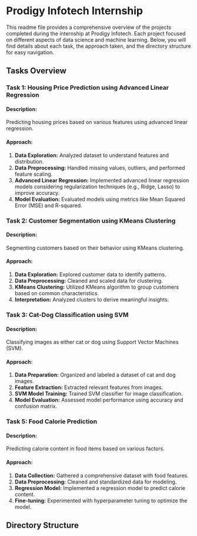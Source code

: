 # Prodigy Infotech Internship 


This readme file provides a comprehensive overview of the projects completed during the internship at Prodigy Infotech. Each project focused on different aspects of data science and machine learning. Below, you will find details about each task, the approach taken, and the directory structure for easy navigation.

## Tasks Overview

### Task 1: Housing Price Prediction using Advanced Linear Regression

#### Description:
Predicting housing prices based on various features using advanced linear regression.

#### Approach:
1. **Data Exploration:** Analyzed dataset to understand features and distribution.
2. **Data Preprocessing:** Handled missing values, outliers, and performed feature scaling.
3. **Advanced Linear Regression:** Implemented advanced linear regression models considering regularization techniques (e.g., Ridge, Lasso) to improve accuracy.
4. **Model Evaluation:** Evaluated models using metrics like Mean Squared Error (MSE) and R-squared.

### Task 2: Customer Segmentation using KMeans Clustering

#### Description:
Segmenting customers based on their behavior using KMeans clustering.

#### Approach:
1. **Data Exploration:** Explored customer data to identify patterns.
2. **Data Preprocessing:** Cleaned and scaled data for clustering.
3. **KMeans Clustering:** Utilized KMeans algorithm to group customers based on common characteristics.
4. **Interpretation:** Analyzed clusters to derive meaningful insights.

### Task 3: Cat-Dog Classification using SVM

#### Description:
Classifying images as either cat or dog using Support Vector Machines (SVM).

#### Approach:
1. **Data Preparation:** Organized and labeled a dataset of cat and dog images.
2. **Feature Extraction:** Extracted relevant features from images.
3. **SVM Model Training:** Trained SVM classifier for image classification.
4. **Model Evaluation:** Assessed model performance using accuracy and confusion matrix.

### Task 5: Food Calorie Prediction

#### Description:
Predicting calorie content in food items based on various factors.

#### Approach:
1. **Data Collection:** Gathered a comprehensive dataset with food features.
2. **Data Preprocessing:** Cleaned and standardized data for modeling.
3. **Regression Model:** Implemented a regression model to predict calorie content.
4. **Fine-tuning:** Experimented with hyperparameter tuning to optimize the model.

## Directory Structure

